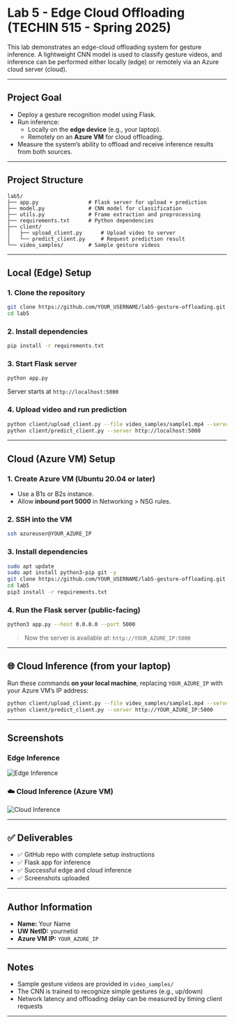 
# Lab 5 - Edge Cloud Offloading (TECHIN 515 - Spring 2025)

This lab demonstrates an edge-cloud offloading system for gesture inference. A lightweight CNN model is used to classify gesture videos, and inference can be performed either locally (edge) or remotely via an Azure cloud server (cloud).

---

## Project Goal

- Deploy a gesture recognition model using Flask.
- Run inference:
  - Locally on the **edge device** (e.g., your laptop).
  - Remotely on an **Azure VM** for cloud offloading.
- Measure the system’s ability to offload and receive inference results from both sources.

---

## Project Structure

```
lab5/
├── app.py                # Flask server for upload + prediction
├── model.py              # CNN model for classification
├── utils.py              # Frame extraction and preprocessing
├── requirements.txt      # Python dependencies
├── client/
│   ├── upload_client.py      # Upload video to server
│   └── predict_client.py     # Request prediction result
└── video_samples/        # Sample gesture videos
```

---

## Local (Edge) Setup

### 1. Clone the repository

```bash
git clone https://github.com/YOUR_USERNAME/lab5-gesture-offloading.git
cd lab5
```

### 2. Install dependencies

```bash
pip install -r requirements.txt
```

### 3. Start Flask server

```bash
python app.py
```

Server starts at `http://localhost:5000`

### 4. Upload video and run prediction

```bash
python client/upload_client.py --file video_samples/sample1.mp4 --server http://localhost:5000
python client/predict_client.py --server http://localhost:5000
```

---

## Cloud (Azure VM) Setup

### 1. Create Azure VM (Ubuntu 20.04 or later)

- Use a B1s or B2s instance.
- Allow **inbound port 5000** in Networking > NSG rules.

### 2. SSH into the VM

```bash
ssh azureuser@YOUR_AZURE_IP
```

### 3. Install dependencies

```bash
sudo apt update
sudo apt install python3-pip git -y
git clone https://github.com/YOUR_USERNAME/lab5-gesture-offloading.git
cd lab5
pip3 install -r requirements.txt
```

### 4. Run the Flask server (public-facing)

```bash
python3 app.py --host 0.0.0.0 --port 5000
```

> Now the server is available at: `http://YOUR_AZURE_IP:5000`

---

## 🌐 Cloud Inference (from your laptop)

Run these commands **on your local machine**, replacing `YOUR_AZURE_IP` with your Azure VM’s IP address:

```bash
python client/upload_client.py --file video_samples/sample1.mp4 --server http://YOUR_AZURE_IP:5000
python client/predict_client.py --server http://YOUR_AZURE_IP:5000
```

---

## Screenshots

### Edge Inference

![Edge Inference](screenshots/edge_inference.png)

### ☁️ Cloud Inference (Azure VM)

![Cloud Inference](screenshots/cloud_inference.png)

---

## ✅ Deliverables

- ✅ GitHub repo with complete setup instructions
- ✅ Flask app for inference
- ✅ Successful edge and cloud inference
- ✅ Screenshots uploaded

---

## Author Information

- **Name:** Your Name  
- **UW NetID:** yournetid  
- **Azure VM IP:** `YOUR_AZURE_IP`

---

## Notes

- Sample gesture videos are provided in `video_samples/`
- The CNN is trained to recognize simple gestures (e.g., up/down)
- Network latency and offloading delay can be measured by timing client requests

---
